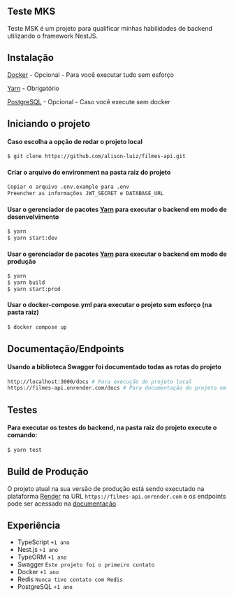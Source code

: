 ## Teste MKS

Teste MSK é um projeto para qualificar minhas habilidades de backend utilizando o framework NestJS.

## Instalação


[Docker](https://www.docker.com/) - Opcional - Para você executar tudo sem esforço

[Yarn](https://yarnpkg.com/) - Obrigatório

[PostgreSQL](https://www.postgresql.org/) - Opcional - Caso você execute sem docker


## Iniciando o projeto

#### Caso escolha a opção de rodar o projeto local

```bash
$ git clone https://github.com/alison-luiz/filmes-api.git
```

#### Criar o arquivo do environment na pasta raiz do projeto
```bash
Copiar o arquivo .env.example para .env
Preencher as informações JWT_SECRET e DATABASE_URL
```

#### Usar o gerenciador de pacotes [Yarn](https://yarnpkg.com/) para executar o backend em modo de desenvolvimento

```bash
$ yarn
$ yarn start:dev
```

#### Usar o gerenciador de pacotes [Yarn](https://yarnpkg.com/) para executar o backend em modo de produção

```bash
$ yarn
$ yarn build
$ yarn start:prod
```

#### Usar o docker-compose.yml para executar o projeto sem esforço (na pasta raiz)

```bash
$ docker compose up
```

## Documentação/Endpoints

#### Usando a biblioteca Swagger foi documentado todas as rotas do projeto

```bash
http://localhost:3000/docs # Para execução do projeto local
https://filmes-api.onrender.com/docs # Para documentação do projeto em deploy
```

## Testes

#### Para executar os testes do backend, na pasta raiz do projeto execute o comando:
```bash
$ yarn test
```

## Build de Produção

O projeto atual na sua versão de produção está sendo executado na plataforma [Render](https://render.com/) na URL `https://filmes-api.onrender.com` e os endpoints pode ser acessado na [documentação](https://filmes-api.onrender.com/docs)

## Experiência

 - TypeScript `+1 ano`
 - Nest.js `+1 ano`
 - TypeORM `+1 ano`
 - Swagger `Este projeto foi o primeiro contato`
 - Docker `+1 ano`
 - Redis `Nunca tive contato com Redis`
 - PostgreSQL `+1 ano`